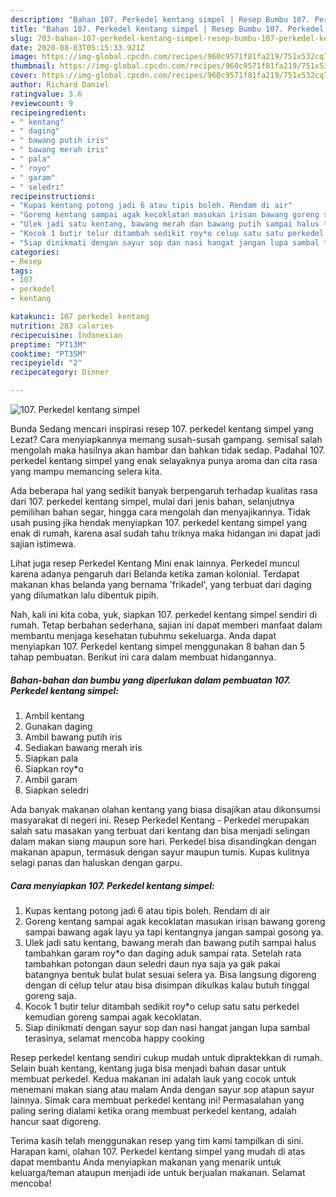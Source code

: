 ```yaml
---
description: "Bahan 107. Perkedel kentang simpel | Resep Bumbu 107. Perkedel kentang simpel Yang Lezat"
title: "Bahan 107. Perkedel kentang simpel | Resep Bumbu 107. Perkedel kentang simpel Yang Lezat"
slug: 703-bahan-107-perkedel-kentang-simpel-resep-bumbu-107-perkedel-kentang-simpel-yang-lezat
date: 2020-08-03T05:15:33.921Z
image: https://img-global.cpcdn.com/recipes/960c9571f81fa219/751x532cq70/107-perkedel-kentang-simpel-foto-resep-utama.jpg
thumbnail: https://img-global.cpcdn.com/recipes/960c9571f81fa219/751x532cq70/107-perkedel-kentang-simpel-foto-resep-utama.jpg
cover: https://img-global.cpcdn.com/recipes/960c9571f81fa219/751x532cq70/107-perkedel-kentang-simpel-foto-resep-utama.jpg
author: Richard Daniel
ratingvalue: 3.6
reviewcount: 9
recipeingredient:
- " kentang"
- " daging"
- " bawang putih iris"
- " bawang merah iris"
- " pala"
- " royo"
- " garam"
- " seledri"
recipeinstructions:
- "Kupas kentang potong jadi 6 atau tipis boleh. Rendam di air"
- "Goreng kentang sampai agak kecoklatan masukan irisan bawang goreng sampai bawang agak layu ya tapi kentangnya jangan sampai gosong ya."
- "Ulek jadi satu kentang, bawang merah dan bawang putih sampai halus tambahkan garam roy*o dan daging aduk sampai rata. Setelah rata tambahkan potongan daun seledri daun nya saja ya gak pakai batangnya bentuk bulat bulat sesuai selera ya. Bisa langsung digoreng dengan di celup telur atau bisa disimpan dikulkas kalau butuh tinggal goreng saja."
- "Kocok 1 butir telur ditambah sedikit roy*o celup satu satu perkedel kemudian goreng sampai agak kecoklatan."
- "Siap dinikmati dengan sayur sop dan nasi hangat jangan lupa sambal terasinya, selamat mencoba happy cooking"
categories:
- Resep
tags:
- 107
- perkedel
- kentang

katakunci: 107 perkedel kentang 
nutrition: 283 calories
recipecuisine: Indonesian
preptime: "PT13M"
cooktime: "PT35M"
recipeyield: "2"
recipecategory: Dinner

---
```



![107. Perkedel kentang simpel](https://img-global.cpcdn.com/recipes/960c9571f81fa219/751x532cq70/107-perkedel-kentang-simpel-foto-resep-utama.jpg)

Bunda Sedang mencari inspirasi resep 107. perkedel kentang simpel yang Lezat? Cara menyiapkannya memang susah-susah gampang. semisal salah mengolah maka hasilnya akan hambar dan bahkan tidak sedap. Padahal 107. perkedel kentang simpel yang enak selayaknya punya aroma dan cita rasa yang mampu memancing selera kita.

Ada beberapa hal yang sedikit banyak berpengaruh terhadap kualitas rasa dari 107. perkedel kentang simpel, mulai dari jenis bahan, selanjutnya pemilihan bahan segar, hingga cara mengolah dan menyajikannya. Tidak usah pusing jika hendak menyiapkan 107. perkedel kentang simpel yang enak di rumah, karena asal sudah tahu triknya maka hidangan ini dapat jadi sajian istimewa.

Lihat juga resep Perkedel Kentang Mini enak lainnya. Perkedel muncul karena adanya pengaruh dari Belanda ketika zaman kolonial. Terdapat makanan khas belanda yang bernama &#39;frikadel&#39;, yang terbuat dari daging yang dilumatkan lalu dibentuk pipih.


Nah, kali ini kita coba, yuk, siapkan 107. perkedel kentang simpel sendiri di rumah. Tetap berbahan sederhana, sajian ini dapat memberi manfaat dalam membantu menjaga kesehatan tubuhmu sekeluarga. Anda dapat menyiapkan 107. Perkedel kentang simpel menggunakan 8 bahan dan 5 tahap pembuatan. Berikut ini cara dalam membuat hidangannya.

<!--inarticleads1-->

##### Bahan-bahan dan bumbu yang diperlukan dalam pembuatan 107. Perkedel kentang simpel:

1. Ambil  kentang
1. Gunakan  daging
1. Ambil  bawang putih iris
1. Sediakan  bawang merah iris
1. Siapkan  pala
1. Siapkan  roy*o
1. Ambil  garam
1. Siapkan  seledri


Ada banyak makanan olahan kentang yang biasa disajikan atau dikonsumsi masyarakat di negeri ini. Resep Perkedel Kentang - Perkedel merupakan salah satu masakan yang terbuat dari kentang dan bisa menjadi selingan dalam makan siang maupun sore hari. Perkedel bisa disandingkan dengan makanan apapun, termasuk dengan sayur maupun tumis. Kupas kulitnya selagi panas dan haluskan dengan garpu. 

<!--inarticleads2-->

##### Cara menyiapkan 107. Perkedel kentang simpel:

1. Kupas kentang potong jadi 6 atau tipis boleh. Rendam di air
1. Goreng kentang sampai agak kecoklatan masukan irisan bawang goreng sampai bawang agak layu ya tapi kentangnya jangan sampai gosong ya.
1. Ulek jadi satu kentang, bawang merah dan bawang putih sampai halus tambahkan garam roy*o dan daging aduk sampai rata. Setelah rata tambahkan potongan daun seledri daun nya saja ya gak pakai batangnya bentuk bulat bulat sesuai selera ya. Bisa langsung digoreng dengan di celup telur atau bisa disimpan dikulkas kalau butuh tinggal goreng saja.
1. Kocok 1 butir telur ditambah sedikit roy*o celup satu satu perkedel kemudian goreng sampai agak kecoklatan.
1. Siap dinikmati dengan sayur sop dan nasi hangat jangan lupa sambal terasinya, selamat mencoba happy cooking


Resep perkedel kentang sendiri cukup mudah untuk dipraktekkan di rumah. Selain buah kentang, kentang juga bisa menjadi bahan dasar untuk membuat perkedel. Kedua makanan ini adalah lauk yang cocok untuk menemani makan siang atau malam Anda dengan sayur sop atapun sayur lainnya. Simak cara membuat perkedel kentang ini! Permasalahan yang paling sering dialami ketika orang membuat perkedel kentang, adalah hancur saat digoreng. 

Terima kasih telah menggunakan resep yang tim kami tampilkan di sini. Harapan kami, olahan 107. Perkedel kentang simpel yang mudah di atas dapat membantu Anda menyiapkan makanan yang menarik untuk keluarga/teman ataupun menjadi ide untuk berjualan makanan. Selamat mencoba!
